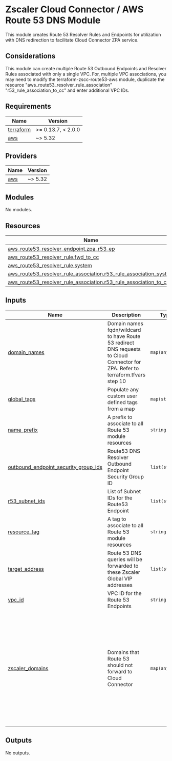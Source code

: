 # Zscaler Cloud Connector / AWS Route 53 DNS Module

This module creates Route 53 Resolver Rules and Endpoints for utilization with DNS redirection to facilitate Cloud Connector ZPA service.

## Considerations

This module can create multiple Route 53 Outbound Endpoints and Resolver Rules associated with only a single VPC. For, multiple VPC associations, you may need to modify the terraform-zscc-route53-aws module, duplicate the resource "aws_route53_resolver_rule_association" "r53_rule_association_to_cc" and enter additional VPC IDs.

<!-- BEGINNING OF PRE-COMMIT-TERRAFORM DOCS HOOK -->
## Requirements

| Name | Version |
|------|---------|
| <a name="requirement_terraform"></a> [terraform](#requirement\_terraform) | >= 0.13.7, < 2.0.0 |
| <a name="requirement_aws"></a> [aws](#requirement\_aws) | ~> 5.32 |

## Providers

| Name | Version |
|------|---------|
| <a name="provider_aws"></a> [aws](#provider\_aws) | ~> 5.32 |

## Modules

No modules.

## Resources

| Name | Type |
|------|------|
| [aws_route53_resolver_endpoint.zpa_r53_ep](https://registry.terraform.io/providers/hashicorp/aws/latest/docs/resources/route53_resolver_endpoint) | resource |
| [aws_route53_resolver_rule.fwd_to_cc](https://registry.terraform.io/providers/hashicorp/aws/latest/docs/resources/route53_resolver_rule) | resource |
| [aws_route53_resolver_rule.system](https://registry.terraform.io/providers/hashicorp/aws/latest/docs/resources/route53_resolver_rule) | resource |
| [aws_route53_resolver_rule_association.r53_rule_association_system](https://registry.terraform.io/providers/hashicorp/aws/latest/docs/resources/route53_resolver_rule_association) | resource |
| [aws_route53_resolver_rule_association.r53_rule_association_to_cc](https://registry.terraform.io/providers/hashicorp/aws/latest/docs/resources/route53_resolver_rule_association) | resource |

## Inputs

| Name | Description | Type | Default | Required |
|------|-------------|------|---------|:--------:|
| <a name="input_domain_names"></a> [domain\_names](#input\_domain\_names) | Domain names fqdn/wildcard to have Route 53 redirect DNS requests to Cloud Connector for ZPA. Refer to terraform.tfvars step 10 | `map(any)` | n/a | yes |
| <a name="input_global_tags"></a> [global\_tags](#input\_global\_tags) | Populate any custom user defined tags from a map | `map(string)` | `{}` | no |
| <a name="input_name_prefix"></a> [name\_prefix](#input\_name\_prefix) | A prefix to associate to all Route 53 module resources | `string` | `null` | no |
| <a name="input_outbound_endpoint_security_group_ids"></a> [outbound\_endpoint\_security\_group\_ids](#input\_outbound\_endpoint\_security\_group\_ids) | Route53 DNS Resolver Outbound Endpoint Security Group ID | `list(string)` | n/a | yes |
| <a name="input_r53_subnet_ids"></a> [r53\_subnet\_ids](#input\_r53\_subnet\_ids) | List of Subnet IDs for the Route53 Endpoint | `list(string)` | n/a | yes |
| <a name="input_resource_tag"></a> [resource\_tag](#input\_resource\_tag) | A tag to associate to all Route 53 module resources | `string` | `null` | no |
| <a name="input_target_address"></a> [target\_address](#input\_target\_address) | Route 53 DNS queries will be forwarded to these Zscaler Global VIP addresses | `list(string)` | <pre>[<br>  "185.46.212.88",<br>  "185.46.212.89"<br>]</pre> | no |
| <a name="input_vpc_id"></a> [vpc\_id](#input\_vpc\_id) | VPC ID for the Route 53 Endpoints | `string` | n/a | yes |
| <a name="input_zscaler_domains"></a> [zscaler\_domains](#input\_zscaler\_domains) | Domains that Route 53 should not forward to Cloud Connector | `map(any)` | <pre>{<br>  "ZS-FreeBSD": "freebsd.org",<br>  "ZS-NTP": "ntp.org",<br>  "ZS-ZPABeta": "zpabeta.net",<br>  "ZS-ZPAGov": "zpagov.net",<br>  "ZS-Zpath": "zpath.net",<br>  "ZS-ZsCloud": "zscloud.net",<br>  "ZS-ZsNet": "zscaler.net",<br>  "ZS-Zscaler": "zscaler.com",<br>  "ZS-ZscalerBeta": "zscalerbeta.net",<br>  "ZS-ZscalerGov": "zscalergov.net",<br>  "ZS-ZscalerOne": "zscalerone.net",<br>  "ZS-ZscalerThree": "zscalerthree.net",<br>  "ZS-ZscalerTwo": "zscalertwo.net"<br>}</pre> | no |

## Outputs

No outputs.
<!-- END OF PRE-COMMIT-TERRAFORM DOCS HOOK -->
